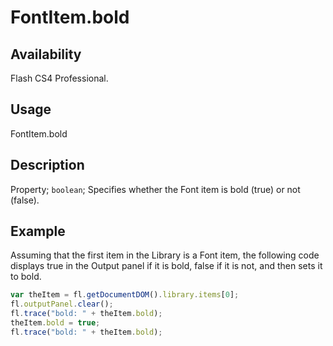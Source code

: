 # FontItem.bold

## Availability

Flash CS4 Professional.

## Usage

FontItem.bold

## Description

Property; `boolean`; Specifies whether the Font item is bold (true) or not (false).

## Example

Assuming that the first item in the Library is a Font item, the following code displays true in the Output panel if it is bold, false if it is not, and then sets it to bold.

```javascript
var theItem = fl.getDocumentDOM().library.items[0];
fl.outputPanel.clear();
fl.trace("bold: " + theItem.bold);
theItem.bold = true;
fl.trace("bold: " + theItem.bold);
```

